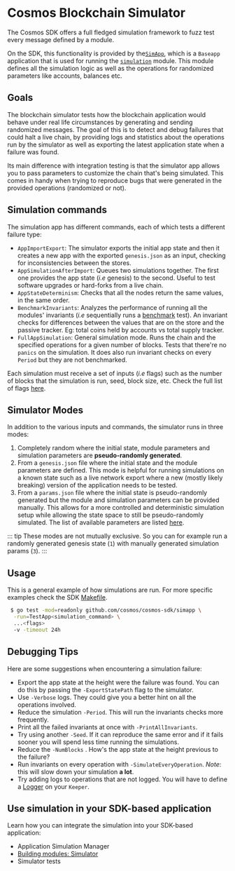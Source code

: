 # Cosmos Blockchain Simulator

The Cosmos SDK offers a full fledged simulation framework to fuzz test every
message defined by a module.

On the SDK, this functionality is provided by the[`SimApp`](https://github.com/cosmos/cosmos-sdk/blob/master/simapp/app.go), which is a
`Baseapp` application that is used for running the [`simulation`](https://github.com/cosmos/cosmos-sdk/tree/master/x/simulation) module.
This module defines all the simulation logic as well as the operations for
randomized parameters like accounts, balances etc.

## Goals

The blockchain simulator tests how the blockchain application would behave under
real life circumstances by generating and sending randomized messages.
The goal of this is to detect and debug failures that could halt a live chain,
by providing logs and statistics about the operations run by the simulator as
well as exporting the latest application state when a failure was found.

Its main difference with integration testing is that the simulator app allows
you to pass parameters to customize the chain that's being simulated.
This comes in handy when trying to reproduce bugs that were generated in the
provided operations (randomized or not).

## Simulation commands

The simulation app has different commands, each of which tests a different
failure type:

* `AppImportExport`: The simulator exports the initial app state and then it
creates a new app with the exported `genesis.json` as an input, checking for
inconsistencies between the stores.
* `AppSimulationAfterImport`: Queues two simulations together. The first one provides the app state (_i.e_ genesis) to the second. Useful to test software upgrades or hard-forks from a live chain.
* `AppStateDeterminism`: Checks that all the nodes return the same values, in the same order.
* `BenchmarkInvariants`: Analyzes the performance of running all the modules' invariants (_i.e_ sequentially runs a [benchmark](https://golang.org/pkg/testing/#hdr-Benchmarks) test). An invariant checks for
differences between the values that are on the store and the passive tracker. Eg: total coins held by accounts vs total supply tracker.
* `FullAppSimulation`: General simulation mode. Runs the chain and the specified operations for a given number of blocks. Tests that there're no `panics` on the simulation. It does also run invariant checks on every `Period` but they are not benchmarked.

Each simulation must receive a set of inputs (_i.e_ flags) such as the number of
blocks that the simulation is run, seed, block size, etc.
Check the full list of flags [here](https://github.com/cosmos/cosmos-sdk/blob/adf6ddd4a807c8363e33083a3281f6a5e112ab89/simapp/sim_test.go#L34-L50).

## Simulator Modes

In addition to the various inputs and commands, the simulator runs in three modes:

1. Completely random where the initial state, module parameters and simulation
parameters are **pseudo-randomly generated**.
2. From a `genesis.json` file where the initial state and the module parameters are defined.
This mode is helpful for running simulations on a known state such as a live network export where a new (mostly likely breaking) version of the application needs to be tested.
3. From a `params.json` file where the initial state is pseudo-randomly generated but the module and simulation parameters can be provided manually.
This allows for a more controlled and deterministic simulation setup while allowing the state space to still be pseudo-randomly simulated. 
The list of available parameters are listed [here](https://github.com/cosmos/cosmos-sdk/blob/adf6ddd4a807c8363e33083a3281f6a5e112ab89/x/simulation/params.go#L170-L178).

::: tip
These modes are not mutually exclusive. So you can for example run a randomly
generated genesis state (`1`) with manually generated simulation params (`3`).
:::

## Usage

This is a general example of how simulations are run. For more specific examples
check the SDK [Makefile](https://github.com/cosmos/cosmos-sdk/blob/adf6ddd4a807c8363e33083a3281f6a5e112ab89/Makefile#L88-L123).

```bash
 $ go test -mod=readonly github.com/cosmos/cosmos-sdk/simapp \
  -run=TestApp<simulation_command> \
  ...<flags>
  -v -timeout 24h
```

## Debugging Tips

Here are some suggestions when encountering a simulation failure:

* Export the app state at the height were the failure was found. You can do this
by passing the `-ExportStatePath` flag to the simulator.
* Use `-Verbose` logs. They could give you a better hint on all the operations
involved.
* Reduce the simulation `-Period`. This will run the invariants checks more
frequently.
* Print all the failed invariants at once with `-PrintAllInvariants`.
* Try using another `-Seed`. If it can reproduce the same error and if it fails
sooner you will spend less time running the simulations.
* Reduce the `-NumBlocks` . How's the app state at the height previous to the
failure?
* Run invariants on every operation with `-SimulateEveryOperation`. _Note_: this
will slow down your simulation **a lot**.
* Try adding logs to operations that are not logged. You will have to define a
[Logger](https://github.com/cosmos/cosmos-sdk/blob/adf6ddd4a807c8363e33083a3281f6a5e112ab89/x/staking/keeper/keeper.go#L65:17) on your `Keeper`.

## Use simulation in your SDK-based application

Learn how you can integrate the simulation into your SDK-based application:

* Application Simulation Manager
* [Building modules: Simulator](../building-modules/simulator.md)
* Simulator tests
